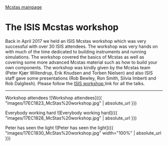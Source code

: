 [Mcstas mainpage](/mcstas/)

The ISIS Mcstas workshop
========================

Back in April 2017 we held an ISIS Mcstas workshop which was very successful with over 30 ISIS attendees. The workshop was very hands on with much of the time dedicated to building instruments and running simulations. The workshop covered the basics of Mcstas as well as covering some more advanced Mcstas material such as how to build your own components. The workshop was kindly given by the Mcstas team (Peter Kjær Willendrup, Erik Knudsen and Torben Nielsen) and also ISIS staff gave some presentations (Rob Bewley, Ron Smith, Silvia Imberti and Rob Dalgliesh). Please follow the [ISIS workshop ](http://april2017.mcstas.org/) link for all the talks.

***

Workshop attendees
![Workshop attendees]({{ "images/17EC1823_McStas%20workshop.jpg" | absolute_url }})

Everybody working hard
![Everybody working hard]({{ "images/17EC1828_McStas%20workshop.jpg" | absolute_url }})

Peter has seen the light
![Peter has seen the light]({{ "images/17EC1830_McStas%20workshop.jpg" width="100%" | absolute_url }})

